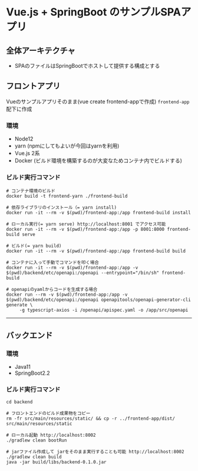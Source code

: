 # Vue.js + SpringBoot のサンプルSPAアプリ

## 全体アーキテクチャ

* SPAのファイルはSpringBootでホストして提供する構成とする

## フロントアプリ

Vueのサンプルアプリそのまま(vue create frontend-appで作成)
`frontend-app`配下に作成

### 環境

* Node12
* yarn (npmにしてもよいが今回はyarnを利用)
* Vue.js 2系
* Docker (ビルド環境を構築するのが大変なためコンテナ内でビルドする)

### ビルド実行コマンド

```
# コンテナ環境のビルド
docker build -t frontend-yarn ./frontend-build

# 依存ライブラリのインストール（= yarn install)
docker run -it --rm -v $(pwd)/frontend-app:/app frontend-build install

# ローカル実行(= yarn serve) http://localhost:8001 でアクセス可能
docker run -it --rm -v $(pwd)/frontend-app:/app -p 8001:8000 frontend-build serve

# ビルド(= yarn build)
docker run -it --rm -v $(pwd)/frontend-app:/app frontend-build build

# コンテナに入って手動でコマンドを叩く場合
docker run -it --rm -v $(pwd)/frontend-app:/app -v $(pwd)/backend/etc/openapi:/openapi --entrypoint="/bin/sh" frontend-build

# openapiのyamlからコードを生成する場合
docker run --rm -v $(pwd)/frontend-app:/app -v $(pwd)/backend/etc/openapi:/openapi openapitools/openapi-generator-cli generate \
     -g typescript-axios -i /openapi/apispec.yaml -o /app/src/openapi
```

---

## バックエンド

### 環境

* Java11
* SpringBoot2.2


### ビルド実行コマンド

```
cd backend

# フロントエンドのビルド成果物をコピー
rm -fr src/main/resources/static/ && cp -r ../frontend-app/dist/ src/main/resources/static

# ローカル起動 http://localhost:8002 
./gradlew clean bootRun

# jarファイル作成して jarをそのまま実行することも可能 http://localhost:8002
./gradlew clean build
java -jar build/libs/backend-0.1.0.jar
```
